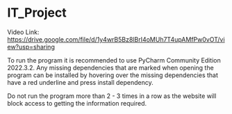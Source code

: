 # IT_Project

Video Link: https://drive.google.com/file/d/1y4wrB5Bz8lBrI4oMUh7T4upAMfPw0vOT/view?usp=sharing

To run the program it is recommended to use PyCharm Community Edition 2022.3.2. 
Any missing dependencies that are marked when opening the program can be installed
by hovering over the missing dependencies that have a red underline and press install dependency.

Do not run the program more than 2 - 3 times in a row as the website will block access to getting
the information required.
